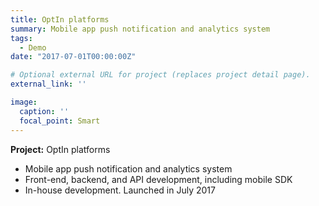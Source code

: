 ```yaml
---
title: OptIn platforms
summary: Mobile app push notification and analytics system
tags:
  - Demo
date: "2017-07-01T00:00:00Z"

# Optional external URL for project (replaces project detail page).
external_link: ''

image:
  caption: ''
  focal_point: Smart
---
```


**Project:** OptIn platforms
- Mobile app push notification and analytics system
- Front-end, backend, and API development, including mobile SDK
- In-house development. Launched in July 2017

